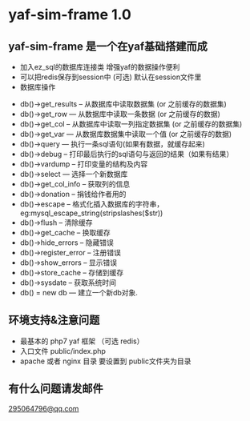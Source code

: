 # yaf-sim-frame 1.0
## yaf-sim-frame 是一个在yaf基础搭建而成  
* 加入ez_sql的数据库连接类 增强yaf的数据操作便利  
* 可以把redis保存到session中  (可选) 默认在session文件里
* 数据库操作

- db()->get_results – 从数据库中读取数据集 (or 之前缓存的数据集) 
- db()->get_row — 从数据库中读取一条数据 (or 之前缓存的数据) 
- db()->get_col – 从数据库中读取一列指定数据集 (or 之前缓存的数据集) 
- db()->get_var — 从数据库数据集中读取一个值 (or 之前缓存的数据) 
- db()->query — 执行一条sql语句(如果有数据，就缓存起来) 
- db()->debug – 打印最后执行的sql语句与返回的结果（如果有结果） 
- db()->vardump – 打印变量的结构及内容 
- db()->select — 选择一个新数据库 
- db()->get_col_info – 获取列的信息 
- db()->donation – 捐钱给作者用的 
- db()->escape – 格式化插入数据库的字符串，eg:mysql_escape_string(stripslashes($str)) 
- db()->flush – 清除缓存 
- db()->get_cache – 换取缓存 
- db()->hide_errors – 隐藏错误 
- db()->register_error – 注册错误 
- db()->show_errors – 显示错误 
- db()->store_cache – 存储到缓存 
- db()->sysdate – 获取系统时间 
- db() = new db — 建立一个新db对象.

## 环境支持&注意问题
*  最基本的 php7 yaf 框架 （可选 redis）
*  入口文件 public/index.php 
*  apache 或者 nginx 目录 要设置到 public文件夹为目录
## 有什么问题请发邮件
295064796@qq.com
